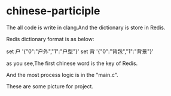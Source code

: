 # chinese-participle

The all code is write in clang.And the dictionary is store in Redis.

Redis dictionary format is as below:

set 户 '{"0":"户外","1":"户型"}'
set 背 '{"0":"背包","1":"背景"}'

as you see,The first chinese word is the key of Redis.

And the most process logic is in the "main.c".

These are some picture for project.


